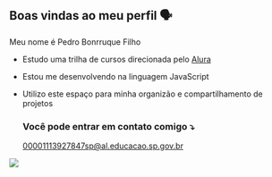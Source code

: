 ## Boas vindas ao meu perfil 🗣️

Meu nome é Pedro Bonrruque Filho

- Estudo uma trilha de cursos direcionada pelo [Alura](https://www.alura.com.br)
- Estou me desenvolvendo na linguagem JavaScript
- Utilizo este espaço para minha organizão e compartilhamento de projetos

  ### Você pode entrar em contato comigo ⤵️

  00001113927847sp@al.educacao.sp.gov.br

![](https://media1.tenor.com/m/r94PgsNCDbEAAAAC/thor-good-job.gif)
